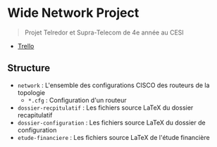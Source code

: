 # Wide Network Project

> Projet Telredor et Supra-Telecom de 4e année au CESI

* [Trello](https://trello.com/b/kFQMEdpO/wide-network-project)

## Structure

* `network` : L'ensemble des configurations CISCO des routeurs de la topologie
  * `*.cfg` : Configuration d'un routeur
* `dossier-recpitulatif` : Les fichiers source LaTeX du dossier recapitulatif
* `dossier-configuration` : Les fichiers source LaTeX du dossier de configuration
* `etude-financiere` : Les fichiers source LaTeX de l'étude financière
